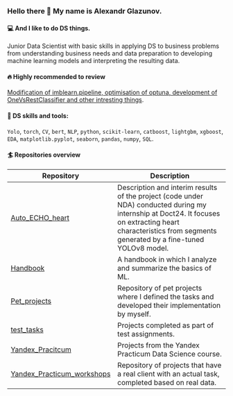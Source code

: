 ### Hello there 👋 My name is Alexandr Glazunov.

#### 💻 And I like to do DS things.

Junior Data Scientist with basic skills in applying DS to business problems from understanding business needs and data preparation to developing machine learning models and interpreting the resulting data.

#### 🔥 Highly recommended to review
[Modification of imblearn.pipeline, optimisation of optuna, development of OneVsRestClassifier and other intresting things](https://github.com/pzae/Pet_projects/blob/main/Pet_OOP/notebooks/Pet_OOP.ipynb).

#### 🔧 DS skills and tools:

`Yolo`, `torch`, `CV`, `bert`, `NLP`, `python`, `scikit-learn`, `catboost`, `lightgbm`, `xgboost`, `EDA`, `matplotlib.pyplot`, `seaborn`, `pandas`, `numpy`, `SQL`.

#### 🏄 Repositories overview

| Repository                                                                                 | Description                                                                                                                                                                                                    |
| ------------------------------------------------------------------------------------------ | -------------------------------------------------------------------------------------------------------------------------------------------------------------------------------------------------------------- |
| [Auto_ECHO_heart](https://github.com/pzae/Auto_ECHO_heart)                                 | Description and interim results of the project (code under NDA) conducted during my internship at Doct24. It focuses on extracting heart characteristics from segments generated by a fine-tuned YOLOv8 model. |
| [Handbook](https://github.com/pzae/Handbook)                                               | A handbook in which I analyze and summarize the basics of ML.                                                                                                                                                  |
| [Pet_projects](https://github.com/pzae/Pet_projects)                                       | Repository of pet projects where I defined the tasks and developed their implementation by myself.                                                                                                             |
| [test_tasks](https://github.com/pzae/test_tasks)                                           | Projects completed as part of test assignments.                                                                                                                                                                |
| [Yandex_Pracitcum](https://github.com/pzae/Yandex_Pracitcum)                               | Projects from the Yandex Practicum Data Science course.                                                                                                                                                        |
| [Yandex_Practicum_workshops](https://github.com/pzae/Yandex_Practicum_workshops/tree/main) | Repository of projects that have a real client with an actual task, completed based on real data.                                                                                                              |


<!--
**pzae/pzae** is a ✨ _special_ ✨ repository because its `README.md` (this file) appears on your GitHub profile.

Here are some ideas to get you started:

- 🔭 I’m currently working on ...
- 🌱 I’m currently learning ...
- 👯 I’m looking to collaborate on ...
- 🤔 I’m looking for help with ...
- 💬 Ask me about ...
- 📫 How to reach me: ...
- 😄 Pronouns: ...
- ⚡ Fun fact: ...
-->
